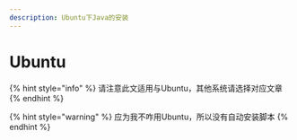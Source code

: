 ```yaml
---
description: Ubuntu下Java的安装
---
```


# Ubuntu



{% hint style="info" %}
请注意此文适用与Ubuntu，其他系统请选择对应文章
{% endhint %}

{% hint style="warning" %}
应为我不咋用Ubuntu，所以没有自动安装脚本
{% endhint %}
